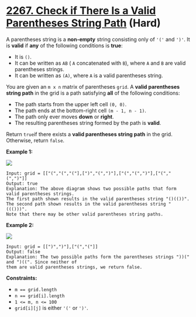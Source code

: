 # [2267.  Check if There Is a Valid Parentheses String Path][link] (Hard)

[link]: https://leetcode.com/problems/check-if-there-is-a-valid-parentheses-string-path/

A parentheses string is a **non-empty** string consisting only of `'('` and `')'`. It is **valid** if
**any** of the following conditions is **true**:

- It is `()`.
- It can be written as `AB` ( `A` concatenated with `B`), where `A` and `B` are valid parentheses
strings.
- It can be written as `(A)`, where `A` is a valid parentheses string.

You are given an `m x n` matrix of parentheses `grid`. A **valid parentheses string path** in the
grid is a path satisfying **all** of the following conditions:

- The path starts from the upper left cell `(0, 0)`.
- The path ends at the bottom-right cell `(m - 1, n - 1)`.
- The path only ever moves **down** or **right**.
- The resulting parentheses string formed by the path is **valid**.

Return `true`if there exists a **valid parentheses string path** in the grid. Otherwise, return
`false`.

**Example 1:**

![](https://assets.leetcode.com/uploads/2022/03/15/example1drawio.png)

```
Input: grid = [["(","(","("],[")","(",")"],["(","(",")"],["(","(",")"]]
Output: true
Explanation: The above diagram shows two possible paths that form valid parentheses strings.
The first path shown results in the valid parentheses string "()(())".
The second path shown results in the valid parentheses string "((()))".
Note that there may be other valid parentheses string paths.
```

**Example 2:**

![](https://assets.leetcode.com/uploads/2022/03/15/example2drawio.png)

```
Input: grid = [[")",")"],["(","("]]
Output: false
Explanation: The two possible paths form the parentheses strings "))(" and ")((". Since neither of
them are valid parentheses strings, we return false.
```

**Constraints:**

- `m == grid.length`
- `n == grid[i].length`
- `1 <= m, n <= 100`
- `grid[i][j]` is either `'('` or `')'`.
